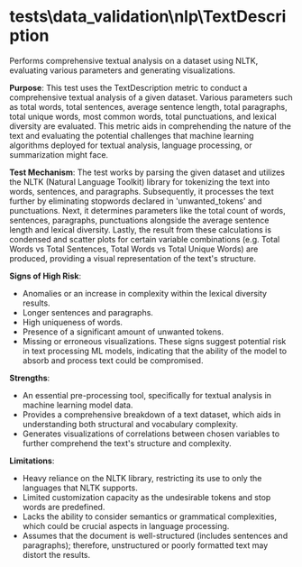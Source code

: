 # tests\data_validation\nlp\TextDescription

Performs comprehensive textual analysis on a dataset using NLTK, evaluating various parameters and generating
visualizations.

**Purpose**: This test uses the TextDescription metric to conduct a comprehensive textual analysis of a given
dataset. Various parameters such as total words, total sentences, average sentence length, total paragraphs, total
unique words, most common words, total punctuations, and lexical diversity are evaluated. This metric aids in
comprehending the nature of the text and evaluating the potential challenges that machine learning algorithms
deployed for textual analysis, language processing, or summarization might face.

**Test Mechanism**: The test works by parsing the given dataset and utilizes the NLTK (Natural Language Toolkit)
library for tokenizing the text into words, sentences, and paragraphs. Subsequently, it processes the text further
by eliminating stopwords declared in 'unwanted_tokens' and punctuations. Next, it determines parameters like the
total count of words, sentences, paragraphs, punctuations alongside the average sentence length and lexical
diversity. Lastly, the result from these calculations is condensed and scatter plots for certain variable
combinations (e.g. Total Words vs Total Sentences, Total Words vs Total Unique Words) are produced, providing a
visual representation of the text's structure.

**Signs of High Risk**:
- Anomalies or an increase in complexity within the lexical diversity results.
- Longer sentences and paragraphs.
- High uniqueness of words.
- Presence of a significant amount of unwanted tokens.
- Missing or erroneous visualizations.
These signs suggest potential risk in text processing ML models, indicating that the ability of the model to
absorb and process text could be compromised.

**Strengths**:
- An essential pre-processing tool, specifically for textual analysis in machine learning model data.
- Provides a comprehensive breakdown of a text dataset, which aids in understanding both structural and vocabulary
complexity.
- Generates visualizations of correlations between chosen variables to further comprehend the text's structure and
complexity.

**Limitations**:
- Heavy reliance on the NLTK library, restricting its use to only the languages that NLTK supports.
- Limited customization capacity as the undesirable tokens and stop words are predefined.
- Lacks the ability to consider semantics or grammatical complexities, which could be crucial aspects in language
processing.
- Assumes that the document is well-structured (includes sentences and paragraphs); therefore, unstructured or
poorly formatted text may distort the results.